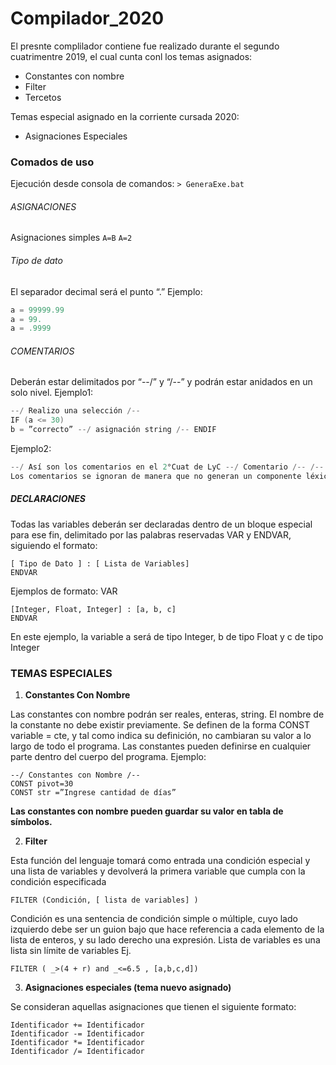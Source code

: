 # Compilador_2020
El presnte complilador contiene fue realizado durante el segundo cuatrimentre 2019, el cual cunta conl los temas asignados:
- Constantes con nombre
- Filter 
- Tercetos

Temas especial asignado en la corriente cursada 2020:
- Asignaciones Especiales

### Comados de uso
Ejecución desde consola de comandos: ``` > GeneraExe.bat ```

###### ASIGNACIONES 
Asignaciones simples  `A=B`
                      `A=2`
###### Tipo de dato
El separador decimal será el punto “.”
Ejemplo:
```C 
a = 99999.99
a = 99.
a = .9999
```                     

###### COMENTARIOS
Deberán estar delimitados por “--/” y “/--” y podrán estar anidados en un solo nivel.
Ejemplo1:

``` c
--/ Realizo una selección /--
IF (a <= 30)
b = ”correcto” --/ asignación string /-- ENDIF
```

Ejemplo2:

``` c
--/ Así son los comentarios en el 2°Cuat de LyC --/ Comentario /-- /--
Los comentarios se ignoran de manera que no generan un componente léxico o token
```


##### DECLARACIONES
Todas las variables deberán ser declaradas dentro de un bloque especial para ese fin, delimitado por las palabras reservadas VAR y ENDVAR, siguiendo el formato:

```VAR
[ Tipo de Dato ] : [ Lista de Variables]
ENDVAR
```
Ejemplos de formato: VAR
```
[Integer, Float, Integer] : [a, b, c]
ENDVAR
```
En este ejemplo, la variable a será de tipo Integer, b de tipo Float y c de tipo Integer


### TEMAS ESPECIALES
1. **Constantes Con Nombre**

Las constantes con nombre podrán ser reales, enteras, string. El nombre de la constante no debe existir
previamente. Se definen de la forma CONST variable = cte, y tal como indica su definición, no cambiaran
su valor a lo largo de todo el programa.
Las constantes pueden definirse en cualquier parte dentro del cuerpo del programa.
Ejemplo:
```
--/ Constantes con Nombre /--
CONST pivot=30
CONST str =”Ingrese cantidad de días”
```
**Las constantes con nombre pueden guardar su valor en tabla de símbolos.**

2. **Filter**

Esta función del lenguaje tomará como entrada una condición especial y una lista de variables y
devolverá la primera variable que cumpla con la condición especificada
```
FILTER (Condición, [ lista de variables] )
```
Condición es una sentencia de condición simple o múltiple, cuyo lado izquierdo debe ser un guion
bajo que hace referencia a cada elemento de la lista de enteros, y su lado derecho una expresión.
Lista de variables es una lista sin límite de variables
Ej.
```
FILTER ( _>(4 + r) and _<=6.5 , [a,b,c,d])
```

3. **Asignaciones especiales (tema nuevo asignado)**

Se consideran aquellas asignaciones que tienen el siguiente formato:
```
Identificador += Identificador
Identificador -= Identificador
Identificador *= Identificador
Identificador /= Identificador
```
